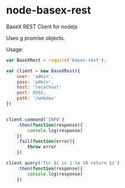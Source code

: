 node-basex-rest
===============

BaseX REST Client for nodejs

Uses [q](https://github.com/kriskowal/q) promise objects.

Usage:

```javascript
var BaseXRest = require('basex-rest');

var client = new BaseXRest({
	user: 'admin',
	pass: 'admin',
	host: 'localhost'
	port: 8984,
	path: '/webdav'
})


client.command('INFO')
	.then(function(response){
		console.log(response)
	})
	.fail(function(error){
		throw error
	})

client.query('for $i in 1 to 10 return $i')
	.then(function(response){
		console.log(response)
	})


```